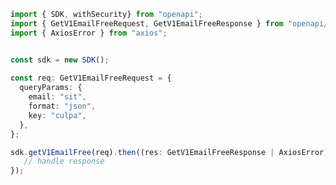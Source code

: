 <!-- Start SDK Example Usage -->
```typescript
import { SDK, withSecurity} from "openapi";
import { GetV1EmailFreeRequest, GetV1EmailFreeResponse } from "openapi/src/sdk/models/operations";
import { AxiosError } from "axios";


const sdk = new SDK();
    
const req: GetV1EmailFreeRequest = {
  queryParams: {
    email: "sit",
    format: "json",
    key: "culpa",
  },
};

sdk.getV1EmailFree(req).then((res: GetV1EmailFreeResponse | AxiosError) => {
   // handle response
});
```
<!-- End SDK Example Usage -->